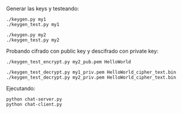 Generar las keys y testeando:
```
./keygen.py my1
./keygen_test.py my1

./keygen.py my2
./keygen_test.py my2
```

Probando cifrado con public key y descifrado con private key:
```
./keygen_test_encrypt.py my2_pub.pem HelloWorld

./keygen_test_decrypt.py my1_priv.pem HelloWorld_cipher_text.bin
./keygen_test_decrypt.py my2_priv.pem HelloWorld_cipher_text.bin
```

Ejecutando:
```
python chat-server.py
python chat-client.py
```
